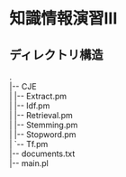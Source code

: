 # 知識情報演習III

## ディレクトリ構造
.  
|-- CJE  
|      |-- Extract.pm  
|      |-- Idf.pm  
|      |-- Retrieval.pm  
|      |-- Stemming.pm  
|      |-- Stopword.pm  
|      `-- Tf.pm  
|-- documents.txt  
|-- main.pl